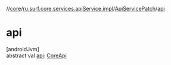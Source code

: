 //[core](../../../index.md)/[ru.surf.core.services.apiService.impl](../index.md)/[ApiServicePatch](index.md)/[api](api.md)

# api

[androidJvm]\
abstract val [api](api.md): [CoreApi](../../ru.surf.core.services.api/-core-api/index.md)
